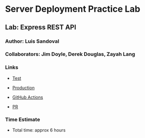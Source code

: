 # Server Deployment Practice Lab

## Lab: Express REST API

### Author: Luis Sandoval

### Collaborators: Jim Doyle, Derek Douglas, Zayah Lang

### Links

- [Test](https://luis-server-deploy-dev.herokuapp.com/)

- [Production](https://luis-server-deploy-prod.herokuapp.com/)

- [GitHub Actions](https://github.com/luismsandoval/server-deployment-practice/actions)

- [PR](https://github.com/luismsandoval/server-deployment-practice/pull/2)

### Time Estimate

- Total time: approx 6 hours
